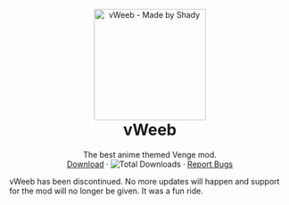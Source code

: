 <p align="center" style="margin-bottom: 0px !important;">
  <img width="200" src="https://media.discordapp.net/attachments/822680675630579712/825161597977886775/vWeeb--Icon.png" alt="vWeeb - Made by Shady" align="center">
</p>

<h1 align="center" style="margin-top: 0px;">vWeeb</h1>

 <p align="center">
    The best anime themed Venge mod.
    <br />
    <a href="https://github.com/KruzShady/vWeeb/releases/latest/download/vWeeb.zip">Download</a>
    ·
    <img alt="Total Downloads" src="https://img.shields.io/github/downloads/kruzshady/vWeeb/total?label=Downloads">
    ·
    <a href="https://github.com/KruzShady/vWeeb/issues">Report Bugs</a>
  </p>
</p>

vWeeb has been discontinued. No more updates will happen and support for the mod will no longer be given. It was a fun ride.
